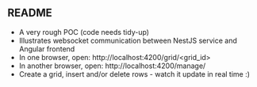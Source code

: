 ## README

* A very rough POC (code needs tidy-up)
* Illustrates websocket communication between NestJS service and Angular frontend
* In one browser, open: http://localhost:4200/grid/<grid_id>
* In another browser, open: http://localhost:4200/manage/
* Create a grid, insert and/or delete rows - watch it update in real time :)